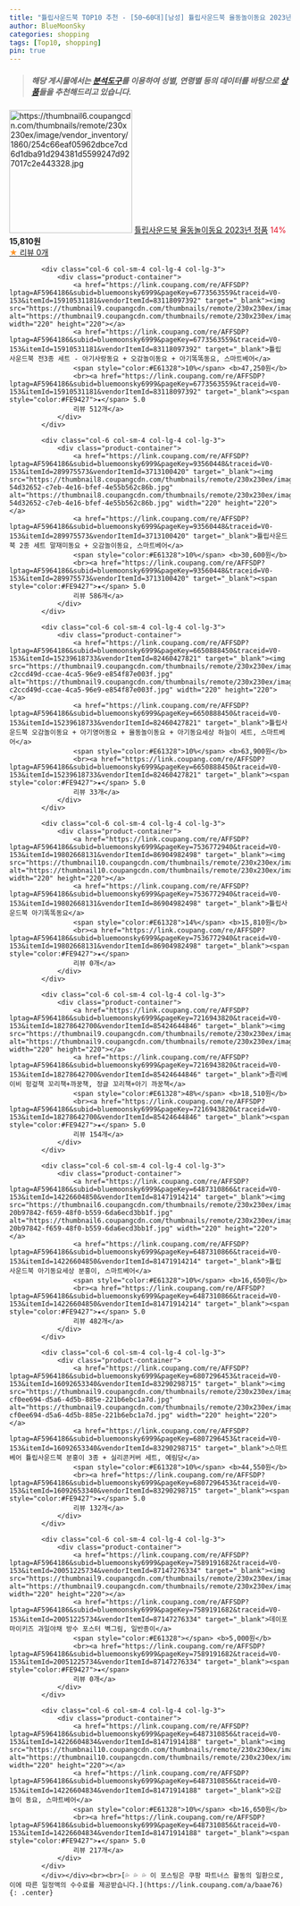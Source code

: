 ```yaml
---
title: "튤립사운드북 TOP10 추천 - [50~60대][남성] 튤립사운드북 율동놀이동요 2023년 정품"
author: BlueMoonSky
categories: shopping
tags: [Top10, shopping]
pin: true
---
```


> ##### 해당 게시물에서는 [**분석도구**](https://itemscout.io/)를 이용하여 **성별**, **연령별** 등의 데이터를 바탕으로 [**상품**](https://link.coupang.com/a/baae76)들을 추천해드리고 있습니다.
<div class="container"><div class="row">
            <div class="col-6 col-sm-4 col-lg-4 col-lg-3">
                <div class="product-container">
                    <a href="https://link.coupang.com/re/AFFSDP?lptag=AF5964186&subid=bluemoonsky6999&pageKey=7536772888&traceid=V0-153&itemId=19802667962&vendorItemId=86904982598" target="_blank"><img src="https://thumbnail6.coupangcdn.com/thumbnails/remote/230x230ex/image/vendor_inventory/1860/254c66eaf05962dbce7cd6d1dba91d294381d5599247d927017c2e443328.jpg" alt="https://thumbnail6.coupangcdn.com/thumbnails/remote/230x230ex/image/vendor_inventory/1860/254c66eaf05962dbce7cd6d1dba91d294381d5599247d927017c2e443328.jpg" width="220" height="220"></a>
                    <a href="https://link.coupang.com/re/AFFSDP?lptag=AF5964186&subid=bluemoonsky6999&pageKey=7536772888&traceid=V0-153&itemId=19802667962&vendorItemId=86904982598" target="_blank">튤립사운드북 율동놀이동요 2023년 정품</a>
                    <span style="color:#E61328">14%</span> <b>15,810원</b>
                    <br><a href="https://link.coupang.com/re/AFFSDP?lptag=AF5964186&subid=bluemoonsky6999&pageKey=7536772888&traceid=V0-153&itemId=19802667962&vendorItemId=86904982598" target="_blank"><span style="color:#FE9427">★</span> 
                    리뷰 0개</a>
                </div>
            </div>
            
            <div class="col-6 col-sm-4 col-lg-4 col-lg-3">
                <div class="product-container">
                    <a href="https://link.coupang.com/re/AFFSDP?lptag=AF5964186&subid=bluemoonsky6999&pageKey=6773563559&traceid=V0-153&itemId=15910531181&vendorItemId=83118097392" target="_blank"><img src="https://thumbnail9.coupangcdn.com/thumbnails/remote/230x230ex/image/vendor_inventory/da9f/94beb9ad60baae1a401d2f03a2601ecc311d3ef766beb440cf16823bbb05.jpg" alt="https://thumbnail9.coupangcdn.com/thumbnails/remote/230x230ex/image/vendor_inventory/da9f/94beb9ad60baae1a401d2f03a2601ecc311d3ef766beb440cf16823bbb05.jpg" width="220" height="220"></a>
                    <a href="https://link.coupang.com/re/AFFSDP?lptag=AF5964186&subid=bluemoonsky6999&pageKey=6773563559&traceid=V0-153&itemId=15910531181&vendorItemId=83118097392" target="_blank">튤립 사운드북 전3종 세트 - 아기사랑동요 + 오감놀이동요 + 아기똑똑동요, 스마트베어</a>
                    <span style="color:#E61328">10%</span> <b>47,250원</b>
                    <br><a href="https://link.coupang.com/re/AFFSDP?lptag=AF5964186&subid=bluemoonsky6999&pageKey=6773563559&traceid=V0-153&itemId=15910531181&vendorItemId=83118097392" target="_blank"><span style="color:#FE9427">★</span> 5.0
                    리뷰 512개</a>
                </div>
            </div>
            
            <div class="col-6 col-sm-4 col-lg-4 col-lg-3">
                <div class="product-container">
                    <a href="https://link.coupang.com/re/AFFSDP?lptag=AF5964186&subid=bluemoonsky6999&pageKey=93560448&traceid=V0-153&itemId=289975573&vendorItemId=3713100420" target="_blank"><img src="https://thumbnail8.coupangcdn.com/thumbnails/remote/230x230ex/image/retail/images/4074714480535331-54d32652-c7eb-4e16-bfef-4e55b562c86b.jpg" alt="https://thumbnail8.coupangcdn.com/thumbnails/remote/230x230ex/image/retail/images/4074714480535331-54d32652-c7eb-4e16-bfef-4e55b562c86b.jpg" width="220" height="220"></a>
                    <a href="https://link.coupang.com/re/AFFSDP?lptag=AF5964186&subid=bluemoonsky6999&pageKey=93560448&traceid=V0-153&itemId=289975573&vendorItemId=3713100420" target="_blank">튤립사운드북 2종 세트 말재미동요 + 오감놀이동요, 스마트베어</a>
                    <span style="color:#E61328">10%</span> <b>30,600원</b>
                    <br><a href="https://link.coupang.com/re/AFFSDP?lptag=AF5964186&subid=bluemoonsky6999&pageKey=93560448&traceid=V0-153&itemId=289975573&vendorItemId=3713100420" target="_blank"><span style="color:#FE9427">★</span> 5.0
                    리뷰 586개</a>
                </div>
            </div>
            
            <div class="col-6 col-sm-4 col-lg-4 col-lg-3">
                <div class="product-container">
                    <a href="https://link.coupang.com/re/AFFSDP?lptag=AF5964186&subid=bluemoonsky6999&pageKey=6650888450&traceid=V0-153&itemId=15239618733&vendorItemId=82460427821" target="_blank"><img src="https://thumbnail9.coupangcdn.com/thumbnails/remote/230x230ex/image/retail/images/4949559366135759-c2ccd49d-ccae-4ca5-96e9-e854f87e003f.jpg" alt="https://thumbnail9.coupangcdn.com/thumbnails/remote/230x230ex/image/retail/images/4949559366135759-c2ccd49d-ccae-4ca5-96e9-e854f87e003f.jpg" width="220" height="220"></a>
                    <a href="https://link.coupang.com/re/AFFSDP?lptag=AF5964186&subid=bluemoonsky6999&pageKey=6650888450&traceid=V0-153&itemId=15239618733&vendorItemId=82460427821" target="_blank">튤립사운드북 오감놀이동요 + 아기영어동요 + 율동놀이동요 + 아기동요세상 하늘이 세트, 스마트베어</a>
                    <span style="color:#E61328">10%</span> <b>63,900원</b>
                    <br><a href="https://link.coupang.com/re/AFFSDP?lptag=AF5964186&subid=bluemoonsky6999&pageKey=6650888450&traceid=V0-153&itemId=15239618733&vendorItemId=82460427821" target="_blank"><span style="color:#FE9427">★</span> 5.0
                    리뷰 33개</a>
                </div>
            </div>
            
            <div class="col-6 col-sm-4 col-lg-4 col-lg-3">
                <div class="product-container">
                    <a href="https://link.coupang.com/re/AFFSDP?lptag=AF5964186&subid=bluemoonsky6999&pageKey=7536772940&traceid=V0-153&itemId=19802668131&vendorItemId=86904982498" target="_blank"><img src="https://thumbnail10.coupangcdn.com/thumbnails/remote/230x230ex/image/vendor_inventory/a2d2/76bfd1ee2694c8879a3a037c535a6fb2be150e40b7172b1a55bcec59772b.jpg" alt="https://thumbnail10.coupangcdn.com/thumbnails/remote/230x230ex/image/vendor_inventory/a2d2/76bfd1ee2694c8879a3a037c535a6fb2be150e40b7172b1a55bcec59772b.jpg" width="220" height="220"></a>
                    <a href="https://link.coupang.com/re/AFFSDP?lptag=AF5964186&subid=bluemoonsky6999&pageKey=7536772940&traceid=V0-153&itemId=19802668131&vendorItemId=86904982498" target="_blank">튤립사운드북 아기똑똑동요</a>
                    <span style="color:#E61328">14%</span> <b>15,810원</b>
                    <br><a href="https://link.coupang.com/re/AFFSDP?lptag=AF5964186&subid=bluemoonsky6999&pageKey=7536772940&traceid=V0-153&itemId=19802668131&vendorItemId=86904982498" target="_blank"><span style="color:#FE9427">★</span> 
                    리뷰 0개</a>
                </div>
            </div>
            
            <div class="col-6 col-sm-4 col-lg-4 col-lg-3">
                <div class="product-container">
                    <a href="https://link.coupang.com/re/AFFSDP?lptag=AF5964186&subid=bluemoonsky6999&pageKey=7216943820&traceid=V0-153&itemId=18278642700&vendorItemId=85424644846" target="_blank"><img src="https://thumbnail9.coupangcdn.com/thumbnails/remote/230x230ex/image/vendor_inventory/8216/981e259e3509af84728217eebfc491236ddebeb27799cd04de8b876d151b.jpg" alt="https://thumbnail9.coupangcdn.com/thumbnails/remote/230x230ex/image/vendor_inventory/8216/981e259e3509af84728217eebfc491236ddebeb27799cd04de8b876d151b.jpg" width="220" height="220"></a>
                    <a href="https://link.coupang.com/re/AFFSDP?lptag=AF5964186&subid=bluemoonsky6999&pageKey=7216943820&traceid=V0-153&itemId=18278642700&vendorItemId=85424644846" target="_blank">졸리베이비 헝겊책 꼬리책+까꿍책, 정글 꼬리책+아기 까꿍책</a>
                    <span style="color:#E61328">48%</span> <b>18,510원</b>
                    <br><a href="https://link.coupang.com/re/AFFSDP?lptag=AF5964186&subid=bluemoonsky6999&pageKey=7216943820&traceid=V0-153&itemId=18278642700&vendorItemId=85424644846" target="_blank"><span style="color:#FE9427">★</span> 5.0
                    리뷰 154개</a>
                </div>
            </div>
            
            <div class="col-6 col-sm-4 col-lg-4 col-lg-3">
                <div class="product-container">
                    <a href="https://link.coupang.com/re/AFFSDP?lptag=AF5964186&subid=bluemoonsky6999&pageKey=6487310866&traceid=V0-153&itemId=14226604850&vendorItemId=81471914214" target="_blank"><img src="https://thumbnail6.coupangcdn.com/thumbnails/remote/230x230ex/image/retail/images/3653357266333633-20b97842-f659-48f0-b559-6da6ecd3bb1f.jpg" alt="https://thumbnail6.coupangcdn.com/thumbnails/remote/230x230ex/image/retail/images/3653357266333633-20b97842-f659-48f0-b559-6da6ecd3bb1f.jpg" width="220" height="220"></a>
                    <a href="https://link.coupang.com/re/AFFSDP?lptag=AF5964186&subid=bluemoonsky6999&pageKey=6487310866&traceid=V0-153&itemId=14226604850&vendorItemId=81471914214" target="_blank">튤립 사운드북 아기동요세상 분홍이, 스마트베어</a>
                    <span style="color:#E61328">10%</span> <b>16,650원</b>
                    <br><a href="https://link.coupang.com/re/AFFSDP?lptag=AF5964186&subid=bluemoonsky6999&pageKey=6487310866&traceid=V0-153&itemId=14226604850&vendorItemId=81471914214" target="_blank"><span style="color:#FE9427">★</span> 5.0
                    리뷰 482개</a>
                </div>
            </div>
            
            <div class="col-6 col-sm-4 col-lg-4 col-lg-3">
                <div class="product-container">
                    <a href="https://link.coupang.com/re/AFFSDP?lptag=AF5964186&subid=bluemoonsky6999&pageKey=6807296453&traceid=V0-153&itemId=16092653340&vendorItemId=83290298715" target="_blank"><img src="https://thumbnail9.coupangcdn.com/thumbnails/remote/230x230ex/image/retail/images/4269434989139867-cf0ee694-d5a6-4d5b-885e-221b6ebc1a7d.jpg" alt="https://thumbnail9.coupangcdn.com/thumbnails/remote/230x230ex/image/retail/images/4269434989139867-cf0ee694-d5a6-4d5b-885e-221b6ebc1a7d.jpg" width="220" height="220"></a>
                    <a href="https://link.coupang.com/re/AFFSDP?lptag=AF5964186&subid=bluemoonsky6999&pageKey=6807296453&traceid=V0-153&itemId=16092653340&vendorItemId=83290298715" target="_blank">스마트베어 튤립사운드북 분홍이 3종 + 실리콘커버 세트, 예림당</a>
                    <span style="color:#E61328">10%</span> <b>44,550원</b>
                    <br><a href="https://link.coupang.com/re/AFFSDP?lptag=AF5964186&subid=bluemoonsky6999&pageKey=6807296453&traceid=V0-153&itemId=16092653340&vendorItemId=83290298715" target="_blank"><span style="color:#FE9427">★</span> 5.0
                    리뷰 132개</a>
                </div>
            </div>
            
            <div class="col-6 col-sm-4 col-lg-4 col-lg-3">
                <div class="product-container">
                    <a href="https://link.coupang.com/re/AFFSDP?lptag=AF5964186&subid=bluemoonsky6999&pageKey=7589191682&traceid=V0-153&itemId=20051225734&vendorItemId=87147276334" target="_blank"><img src="https://thumbnail9.coupangcdn.com/thumbnails/remote/230x230ex/image/vendor_inventory/dd04/bf7a2f38270a3be7af8606b6f06d1527fee79bacc386a3e6aff93792e819.jpeg" alt="https://thumbnail9.coupangcdn.com/thumbnails/remote/230x230ex/image/vendor_inventory/dd04/bf7a2f38270a3be7af8606b6f06d1527fee79bacc386a3e6aff93792e819.jpeg" width="220" height="220"></a>
                    <a href="https://link.coupang.com/re/AFFSDP?lptag=AF5964186&subid=bluemoonsky6999&pageKey=7589191682&traceid=V0-153&itemId=20051225734&vendorItemId=87147276334" target="_blank">데이포마이키즈 과일야채 방수 포스터 벽그림, 일반종이</a>
                    <span style="color:#E61328"></span> <b>5,000원</b>
                    <br><a href="https://link.coupang.com/re/AFFSDP?lptag=AF5964186&subid=bluemoonsky6999&pageKey=7589191682&traceid=V0-153&itemId=20051225734&vendorItemId=87147276334" target="_blank"><span style="color:#FE9427">★</span> 
                    리뷰 0개</a>
                </div>
            </div>
            
            <div class="col-6 col-sm-4 col-lg-4 col-lg-3">
                <div class="product-container">
                    <a href="https://link.coupang.com/re/AFFSDP?lptag=AF5964186&subid=bluemoonsky6999&pageKey=6487310856&traceid=V0-153&itemId=14226604834&vendorItemId=81471914188" target="_blank"><img src="https://thumbnail10.coupangcdn.com/thumbnails/remote/230x230ex/image/rs_quotation_api/9vjvztgc/cd7e257caaa24652bde47926e94be73b.jpg" alt="https://thumbnail10.coupangcdn.com/thumbnails/remote/230x230ex/image/rs_quotation_api/9vjvztgc/cd7e257caaa24652bde47926e94be73b.jpg" width="220" height="220"></a>
                    <a href="https://link.coupang.com/re/AFFSDP?lptag=AF5964186&subid=bluemoonsky6999&pageKey=6487310856&traceid=V0-153&itemId=14226604834&vendorItemId=81471914188" target="_blank">오감 놀이 동요, 스마트베어</a>
                    <span style="color:#E61328">10%</span> <b>16,650원</b>
                    <br><a href="https://link.coupang.com/re/AFFSDP?lptag=AF5964186&subid=bluemoonsky6999&pageKey=6487310856&traceid=V0-153&itemId=14226604834&vendorItemId=81471914188" target="_blank"><span style="color:#FE9427">★</span> 5.0
                    리뷰 217개</a>
                </div>
            </div>
            </div></div><br><br>[💦 💦 💦 이 포스팅은 쿠팡 파트너스 활동의 일환으로, 이에 따른 일정액의 수수료를 제공받습니다.](https://link.coupang.com/a/baae76){: .center}